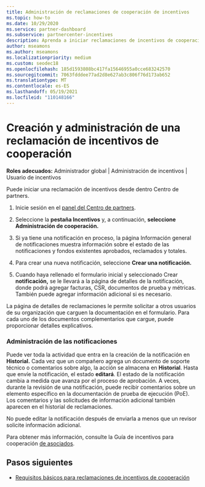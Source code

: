 ```yaml
---
title: Administración de reclamaciones de cooperación de incentivos
ms.topic: how-to
ms.date: 10/29/2020
ms.service: partner-dashboard
ms.subservice: partnercenter-incentives
description: Aprenda a iniciar reclamaciones de incentivos de cooperación desde Centro de partners. Puede ver toda la actividad que entra en la creación de la notificación en Historial.
author: mseamons
ms.author: mseamons
ms.localizationpriority: medium
ms.custom: seodec18
ms.openlocfilehash: 185d1593808bc417fa15646955a0cce683242570
ms.sourcegitcommit: 7063fdddee77ad2d8e627ab3c806f76d173ab652
ms.translationtype: MT
ms.contentlocale: es-ES
ms.lasthandoff: 05/19/2021
ms.locfileid: "110148166"
---
```

# <a name="create-and-manage-an-incentives-co-op-claim"></a>Creación y administración de una reclamación de incentivos de cooperación

**Roles adecuados:** Administrador global | Administración de incentivos | Usuario de incentivos

Puede iniciar una reclamación de incentivos desde dentro Centro de partners.

1. Inicie sesión en el [panel del Centro de partners](https://partner.microsoft.com/dashboard/).

2. Seleccione la **pestaña Incentivos** y, a continuación, **seleccione Administración de cooperación.**

3. Si ya tiene una notificación en proceso, la página Información general de notificaciones muestra información sobre el estado de las notificaciones y fondos existentes aprobados, reclamados y totales.

4. Para crear una nueva notificación, seleccione **Crear una notificación.**

5. Cuando haya rellenado el formulario inicial y seleccionado Crear **notificación,** se le llevará a la página de detalles de la notificación, donde podrá agregar facturas, CSR, documentos de prueba y métricas. También puede agregar información adicional si es necesario.

La página de detalles de reclamaciones le permite solicitar a otros usuarios de su organización que carguen la documentación en el formulario. Para cada uno de los documentos complementarios que cargue, puede proporcionar detalles explicativos. 

### <a name="manage-your-claims"></a>Administración de las notificaciones

Puede ver toda la actividad que entra en la creación de la notificación en **Historial.** Cada vez que un compañero agrega un documento de soporte técnico o comentarios sobre algo, la acción se almacena en **Historial**. Hasta que envíe la notificación, el estado **editará**. El estado de la notificación cambia a medida que avanza por el proceso de aprobación. A veces, durante la revisión de una notificación, puede recibir comentarios sobre un elemento específico en la documentación de prueba de ejecución (PoE). Los comentarios y las solicitudes de información adicional también aparecen en el historial de reclamaciones.

No puede editar la notificación después de enviarla a menos que un revisor solicite información adicional.

Para obtener más información, consulte la Guía de incentivos para cooperación [de asociados](https://assetsprod.microsoft.com/co-op-guidebook.pdf).

## <a name="next-steps"></a>Pasos siguientes

- [Requisitos básicos para reclamaciones de incentivos de cooperación](core-requirements.md)
